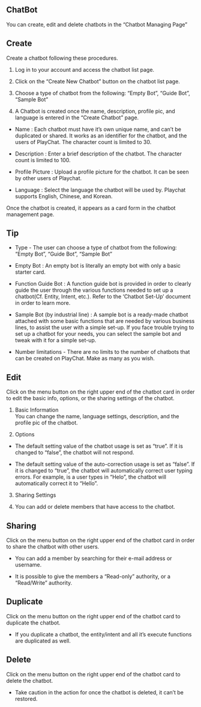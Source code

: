 ## ChatBot

You can create, edit and delete chatbots in the “Chatbot Managing Page”

## Create

Create a chatbot following these procedures.

1. Log in to your account and access the chatbot list page.

2. Click on the “Create New Chatbot” button on the chatbot list page.

3. Choose a type of chatbot from the following: “Empty Bot”, “Guide Bot”, “Sample Bot”

4. A Chatbot is created once the name, description, profile pic, and language is entered in the “Create Chatbot” page.

* Name : Each chatbot must have it’s own unique name, and can’t be duplicated or shared. It works as an identifier for the chatbot, and the users of PlayChat. The character count is limited to 30.

* Description : Enter a brief description of the chatbot. The character count is limited to 100.

* Profile Picture : Upload a profile picture for the chatbot. It can be seen by other users of Playchat.

* Language : Select the language the chatbot will be used by. Playchat supports English, Chinese, and Korean.

Once the chatbot is created, it appears as a card form in the chatbot management page.

## Tip

* Type - The user can choose a type of chatbot from the following: “Empty Bot”, “Guide Bot”, “Sample Bot”

* Empty Bot : An empty bot is literally an empty bot with only a basic starter card.

* Function Guide Bot : A function guide bot is provided in order to clearly guide the user through the various functions needed to set up a chatbot(Cf. Entity, Intent, etc.). Refer to the ‘Chatbot Set-Up’ document in order to learn more.

* Sample Bot (by industrial line) : A sample bot is a ready-made chatbot attached with some basic functions that are needed by various business lines, to assist the user with a simple set-up. If you face trouble trying to set up a chatbot for your needs, you can select the sample bot and tweak with it for a simple set-up.

* Number limitations - There are no limits to the number of chatbots that can be created on PlayChat. Make as many as you wish.

## Edit

Click on the menu button on the right upper end of the chatbot card in order to edit the basic info, options, or the sharing settings of the chatbot.

1. Basic Information  
You can change the name, language settings, description, and the profile pic of the chatbot.

2. Options  
  


* The default setting value of the chatbot usage is set as “true”. If it is changed to “false”, the chatbot will not respond.

* The default setting value of the auto-correction usage is set as “false”. If it is changed to “true”, the chatbot will automatically correct user typing errors. For example, is a user types in “Helo”, the chatbot will automatically correct it to “Hello”.

3. Sharing Settings

4. You can add or delete members that have access to the chatbot.

## Sharing

Click on the menu button on the right upper end of the chatbot card in order to share the chatbot with other users.

* You can add a member by searching for their e-mail address or username.

* It is possible to give the members a “Read-only” authority, or a “Read/Write” authority.

## Duplicate

Click on the menu button on the right upper end of the chatbot card to duplicate the chatbot.

* If you duplicate a chatbot, the entity/intent and all it’s execute functions are duplicated as well.

## Delete

Click on the menu button on the right upper end of the chatbot card to delete the chatbot.

* Take caution in the action for once the chatbot is deleted, it can’t be restored.
